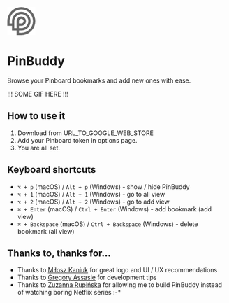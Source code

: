<img width="64" height="64" src="src/icons/icon-128.png">

# PinBuddy

Browse your Pinboard bookmarks and add new ones with ease.

!!! SOME GIF HERE !!!

## How to use it

1. Download from URL_TO_GOOGLE_WEB_STORE
2. Add your Pinboard token in options page.
3. You are all set.

## Keyboard shortcuts

- `⌥ + p` (macOS) / `Alt + p` (Windows) - show / hide PinBuddy
- `⌥ + 1` (macOS) / `Alt + 1` (Windows) - go to all view
- `⌥ + 2` (macOS) / `Alt + 2` (Windows) - go to add view
- `⌘ + Enter` (macOS) / `Ctrl + Enter` (Windows) - add bookmark (add view)
- `⌘ + Backspace` (macOS) / `Ctrl + Backspace` (Windows) - delete bookmark (all view)

## Thanks to, thanks for…

- Thanks to [Miłosz Kaniuk](https://www.behance.net/miloszkanibf79) for great logo and UI / UX recommendations
- Thanks to [Gregory Assasie](https://twitter.com/gregory_jarvez) for development tips
- Thanks to [Zuzanna Rupińska](https://www.instagram.com/zuzanna.rupinska/) for allowing me to build PinBuddy instead of watching boring Netflix series :-*
